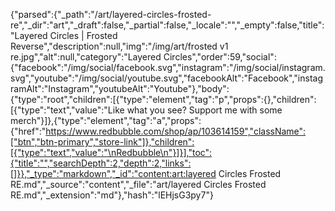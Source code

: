 {"parsed":{"_path":"/art/layered-circles-frosted-re","_dir":"art","_draft":false,"_partial":false,"_locale":"","_empty":false,"title":"Layered Circles | Frosted Reverse","description":null,"img":"/img/art/frosted v1 re.jpg","alt":null,"category":"Layered Circles","order":59,"social":{"facebook":"/img/social/facebook.svg","instagram":"/img/social/instagram.svg","youtube":"/img/social/youtube.svg","facebookAlt":"Facebook","instagramAlt":"Instagram","youtubeAlt":"Youtube"},"body":{"type":"root","children":[{"type":"element","tag":"p","props":{},"children":[{"type":"text","value":"Like what you see? Support me with some merch"}]},{"type":"element","tag":"a","props":{"href":"https://www.redbubble.com/shop/ap/103614159","className":["btn","btn-primary","store-link"]},"children":[{"type":"text","value":"\nRedbubble\n"}]}],"toc":{"title":"","searchDepth":2,"depth":2,"links":[]}},"_type":"markdown","_id":"content:art:layered Circles Frosted RE.md","_source":"content","_file":"art/layered Circles Frosted RE.md","_extension":"md"},"hash":"lEHjsG3py7"}